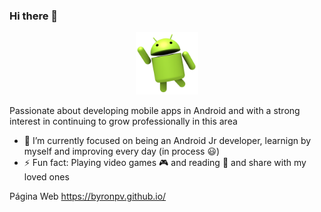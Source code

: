 ### Hi there 👋



<p align= center>
<img src="https://github.com/Byronpv/PlatziConf/blob/master/imagenes/android.png" width=100 height= 100> 
</p>

Passionate about developing mobile apps in Android and with a strong interest in continuing to grow professionally in this area

- 🌱 I’m currently focused on being an Android Jr developer, learnign by myself and improving every day (in process :smiley:) 
- ⚡ Fun fact:  Playing video games :video_game: and reading :notebook: and share with my loved ones

 
Página Web https://byronpv.github.io/
